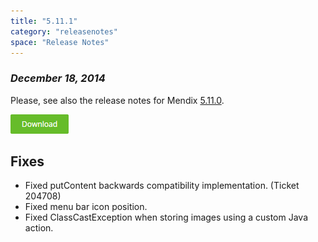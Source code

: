 ```yaml
---
title: "5.11.1"
category: "releasenotes"
space: "Release Notes"
---
```



### _December 18, 2014_

Please, see also the release notes for Mendix [5.11.0](5.11.0).

[![](attachments/11927558/13402126.png)](https://appstore.home.mendix.com/link/modelers)

## Fixes

*   Fixed putContent backwards compatibility implementation. (Ticket 204708)
*   Fixed menu bar icon position.
*   Fixed ClassCastException when storing images using a custom Java action.